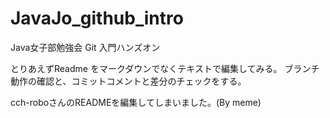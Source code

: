 # JavaJo_github_intro
Java女子部勉強会 Git 入門ハンズオン

とりあえずReadme をマークダウンでなくテキストで編集してみる。
ブランチ動作の確認と、コミットコメントと差分のチェックをする。

cch-roboさんのREADMEを編集してしまいました。(By meme)
